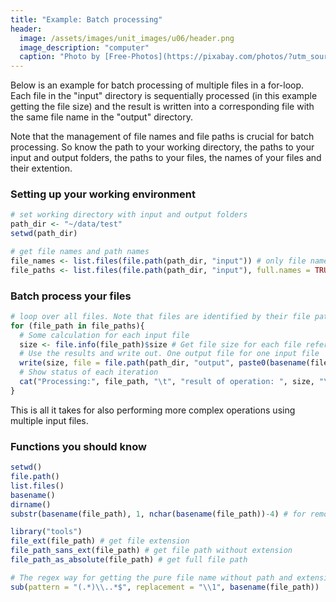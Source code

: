 ```yaml
---
title: "Example: Batch processing"
header:
  image: /assets/images/unit_images/u06/header.png
  image_description: "computer"
  caption: "Photo by [Free-Photos](https://pixabay.com/photos/?utm_source=link-attribution&amp;utm_medium=referral&amp;utm_campaign=image&amp;utm_content=336373) [Pixabay](https://pixabay.com/de/?utm_source=link-attribution&amp;utm_medium=referral&amp;utm_campaign=image&amp;utm_content=336373)"
---
```


<!--more-->

Below is an example for batch processing of multiple files in a for-loop.
Each file in the "input" directory is sequentially processed (in this example getting the file size)
and the result is written into a corresponding file with the same file name in the "output" directory.

Note that the management of file names and file paths is crucial for batch processing.
So know the path to your working directory, the paths to your input and output folders, the paths to your files, the names of your files and their extention.

<!-- some nice graphic showing root, path, working directory, filename, and file extension -->



### Setting up your working environment

```r
# set working directory with input and output folders
path_dir <- "~/data/test"
setwd(path_dir)

# get file names and path names
file_names <- list.files(file.path(path_dir, "input")) # only file names
file_paths <- list.files(file.path(path_dir, "input"), full.names = TRUE) # complete paths to files. Necessary to open files.
```

### Batch process your files


```r
# loop over all files. Note that files are identified by their file paths.
for (file_path in file_paths){
  # Some calculation for each input file
  size <- file.info(file_path)$size # Get file size for each file referred to in file_paths
  # Use the results and write out. One output file for one input file
  write(size, file = file.path(path_dir, "output", paste0(basename(file_path), ".out")))
  # Show status of each iteration
  cat("Processing:", file_path, "\t", "result of operation: ", size, "\n")
}
```

This is all it takes for also performing more complex operations using multiple input files.

###  Functions you should know

```r
setwd()
file.path()
list.files()
basename()
dirname()
substr(basename(file_path), 1, nchar(basename(file_path))-4) # for removing the file extension, i.e. the last four characters.

library("tools")
file_ext(file_path) # get file extension
file_path_sans_ext(file_path) # get file path without extension
file_path_as_absolute(file_path) # get full file path

# The regex way for getting the pure file name without path and extension
sub(pattern = "(.*)\\..*$", replacement = "\\1", basename(file_path))
```
